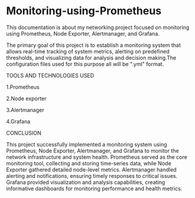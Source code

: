 # Monitoring-using-Prometheus
This documentation is about my networking project focused on  monitoring using Prometheus, Node Exporter, Alertmanager, and Grafana. 

The primary goal of this project is to establish a monitoring system that allows real-time tracking of system metrics, alerting on predefined thresholds, and visualizing data for analysis and decision making.The configuration files used for this purpose all will be ".yml" format.

TOOLS AND TECHNOLOGIES USED

1.Prometheus

2.Node exporter

3.Alertmanager

4.Grafana

CONCLUSION

This project successfully implemented a monitoring system using Prometheus, Node Exporter, Alertmanager, and Grafana to monitor the network infrastructure and system health. Prometheus served as the core monitoring tool, collecting and storing time-series data, while Node Exporter gathered detailed node-level metrics. Alertmanager handled alerting and notifications, ensuring timely responses to critical issues. Grafana provided visualization and analysis capabilities, creating informative dashboards for monitoring performance and health metrics.
